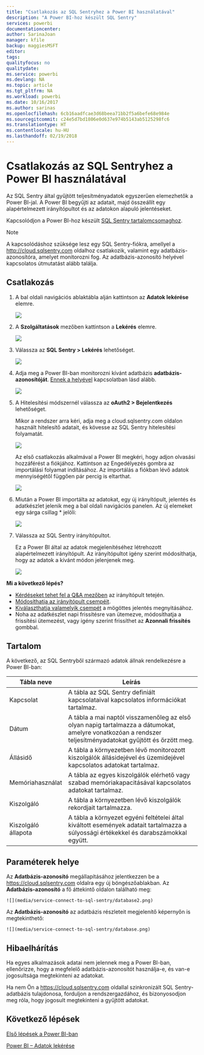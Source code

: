 ```yaml
---
title: "Csatlakozás az SQL Sentryhez a Power BI használatával"
description: "A Power BI-hoz készült SQL Sentry"
services: powerbi
documentationcenter: 
author: SarinaJoan
manager: kfile
backup: maggiesMSFT
editor: 
tags: 
qualityfocus: no
qualitydate: 
ms.service: powerbi
ms.devlang: NA
ms.topic: article
ms.tgt_pltfrm: NA
ms.workload: powerbi
ms.date: 10/16/2017
ms.author: sarinas
ms.openlocfilehash: 6cb16aadfcae3d68beea71bb2f5a6befe68e984e
ms.sourcegitcommit: c24e5d7bd1806e0d637e974b5143ab5125298fc6
ms.translationtype: HT
ms.contentlocale: hu-HU
ms.lasthandoff: 02/19/2018
---
```

# <a name="connect-to-sql-sentry-with-power-bi"></a>Csatlakozás az SQL Sentryhez a Power BI használatával
Az SQL Sentry által gyűjtött teljesítményadatok egyszerűen elemezhetők a Power BI-jal. A Power BI begyűjti az adatait, majd összeállít egy alapértelmezett irányítópultot és az adatokon alapuló jelentéseket.

Kapcsolódjon a Power BI-hoz készült [SQL Sentry tartalomcsomaghoz](https://app.powerbi.com/groups/me/getdata/services/sql-sentry).

>[!NOTE]
>A kapcsolódáshoz szüksége lesz egy SQL Sentry-fiókra, amellyel a http://cloud.sqlsentry.com oldalhoz csatlakozik, valamint egy adatbázis-azonosítóra, amelyet monitorozni fog.  Az adatbázis-azonosító helyével kapcsolatos útmutatást alább találja.

## <a name="how-to-connect"></a>Csatlakozás
1. A bal oldali navigációs ablaktábla alján kattintson az **Adatok lekérése** elemre.
   
   ![](media/service-connect-to-sql-sentry/pbi_getdata.png)
2. A **Szolgáltatások** mezőben kattintson a **Lekérés** elemre.
   
   ![](media/service-connect-to-sql-sentry/pbi_getservices.png) 
3. Válassza az **SQL Sentry \> Lekérés** lehetőséget.
   
   ![](media/service-connect-to-sql-sentry/sqlsentry.png)
4. Adja meg a Power BI-ban monitorozni kívánt adatbázis **adatbázis-azonosítóját**. [Ennek a helyével](#FindingParams) kapcsolatban lásd alább.
   
   ![](media/service-connect-to-sql-sentry/img2400.png)
5. A Hitelesítési módszernél válassza az **oAuth2 \> Bejelentkezés** lehetőséget.
   
   Mikor a rendszer arra kéri, adja meg a cloud.sqlsentry.com oldalon használt hitelesítő adatait, és kövesse az SQL Sentry hitelesítési folyamatát.
   
   ![](media/service-connect-to-sql-sentry/img6400.png)
   
   Az első csatlakozás alkalmával a Power BI megkéri, hogy adjon olvasási hozzáférést a fiókjához. Kattintson az Engedélyezés gombra az importálási folyamat indításához.  Az importálás a fiókban lévő adatok mennyiségétől függően pár percig is eltarthat.
   
   ![](media/service-connect-to-sql-sentry/img7400.png)
6. Miután a Power BI importálta az adatokat, egy új irányítópult, jelentés és adatkészlet jelenik meg a bal oldali navigációs panelen. Az új elemeket egy sárga csillag \* jelöli:
   
   ![](media/service-connect-to-sql-sentry/img8200.png)
7. Válassza az SQL Sentry irányítópultot.
   
   Ez a Power BI által az adatok megjelenítéséhez létrehozott alapértelmezett irányítópult. Az irányítópultot igény szerint módosíthatja, hogy az adatok a kívánt módon jelenjenek meg.
   
   ![](media/service-connect-to-sql-sentry/img9dashboard800.png)

**Mi a következő lépés?**

* [Kérdéseket tehet fel a Q&A mezőben](power-bi-q-and-a.md) az irányítópult tetején.
* [Módosíthatja az irányítópult csempéit](service-dashboard-edit-tile.md).
* [Kiválaszthatja valamelyik csempét](service-dashboard-tiles.md) a mögöttes jelentés megnyitásához.
* Noha az adatkészlet napi frissítésre van ütemezve, módosíthatja a frissítési ütemezést, vagy igény szerint frissíthet az **Azonnali frissítés** gombbal.

## <a name="whats-included"></a>Tartalom
A következő, az SQL Sentryből származó adatok állnak rendelkezésre a Power BI-ban:

| Tábla neve | Leírás |
| --- | --- |
| Kapcsolat |A tábla az SQL Sentry definiált kapcsolataival kapcsolatos információkat tartalmaz. |
| Dátum<br /> |A tábla a mai naptól visszamenőleg az első olyan napig tartalmazza a dátumokat, amelyre vonatkozóan a rendszer teljesítményadatokat gyűjtött és őrzött meg. |
| Állásidő<br /> |A tábla a környezetben lévő monitorozott kiszolgálók állásidejével és üzemidejével kapcsolatos adatokat tartalmaz. |
| Memóriahasználat<br /> |A tábla az egyes kiszolgálók elérhető vagy szabad memóriakapacitásával kapcsolatos adatokat tartalmaz.<br /> |
| Kiszolgáló<br /> |A tábla a környezetben lévő kiszolgálók rekordjait tartalmazza. |
| Kiszolgáló állapota<br /> |A tábla a környezet egyéni feltételei által kiváltott események adatait tartalmazza a súlyossági értékekkel és darabszámokkal együtt. |

<a name="FindingParams"></a>

## <a name="finding-parameters"></a>Paraméterek helye
Az **Adatbázis-azonosító** megállapításához jelentkezzen be a <https://cloud.sqlsentry.com> oldalra egy új böngészőablakban.  Az **Adatbázis-azonosító** a fő áttekintő oldalon található meg:

    ![](media/service-connect-to-sql-sentry/database2.png)

Az **Adatbázis-azonosító** az adatbázis részleteit megjelenítő képernyőn is megtekinthető:

    ![](media/service-connect-to-sql-sentry/database.png)


## <a name="troubleshooting"></a>Hibaelhárítás
Ha egyes alkalmazások adatai nem jelennek meg a Power BI-ban, ellenőrizze, hogy a megfelelő adatbázis-azonosítót használja-e, és van-e jogosultsága megtekinteni az adatokat. 

Ha nem Ön a <https://cloud.sqlsentry.com> oldallal szinkronizált SQL Sentry-adatbázis tulajdonosa, forduljon a rendszergazdához, és bizonyosodjon meg róla, hogy jogosult megtekinteni a gyűjtött adatokat.

## <a name="next-steps"></a>Következő lépések
[Első lépések a Power BI-ban](service-get-started.md)

[Power BI – Adatok lekérése](service-get-data.md)


